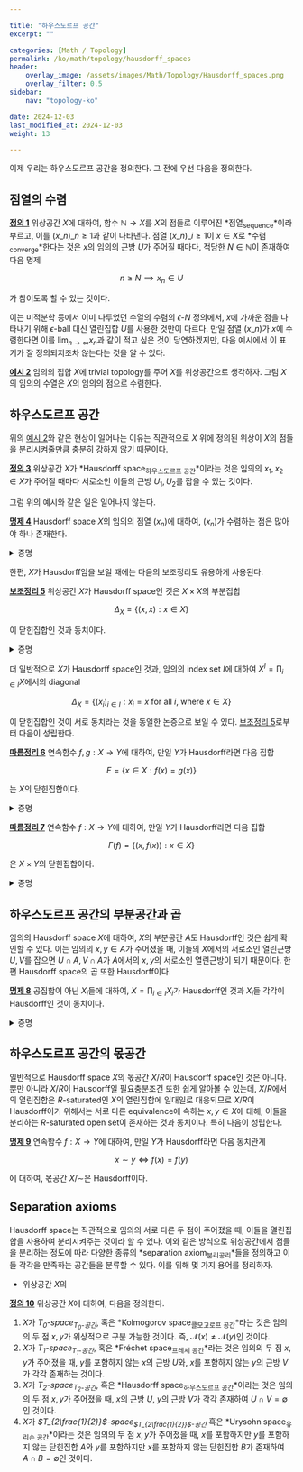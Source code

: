 ```yaml
---

title: "하우스도르프 공간"
excerpt: ""

categories: [Math / Topology]
permalink: /ko/math/topology/hausdorff_spaces
header:
    overlay_image: /assets/images/Math/Topology/Hausdorff_spaces.png
    overlay_filter: 0.5
sidebar: 
    nav: "topology-ko"

date: 2024-12-03
last_modified_at: 2024-12-03
weight: 13

---
```


이제 우리는 하우스도르프 공간을 정의한다. 그 전에 우선 다음을 정의한다.

## 점열의 수렴

<div class="definition" markdown="1">

<ins id="def1">**정의 1**</ins> 위상공간 $X$에 대하여, 함수 $\mathbb{N} \rightarrow X$를 $X$의 점들로 이루어진 *점열<sub>sequence</sub>*이라 부르고, 이를 $(x\_n)\_{n\geq 1}$과 같이 나타낸다. 점열 $(x\_n)\_{i\geq 1}$이 $x\in X$로 *수렴<sub>converge</sub>*한다는 것은 $x$의 임의의 근방 $U$가 주어질 때마다, 적당한 $N\in \mathbb{N}$이 존재하여 다음 명제 

$$n\geq N\implies x_n\in U$$

가 참이도록 할 수 있는 것이다. 

</div>

이는 미적분학 등에서 이미 다루었던 수열의 수렴의 $\epsilon$-$N$ 정의에서, $x$에 가까운 점을 나타내기 위해 $\epsilon$-ball 대신 열린집합 $U$를 사용한 것만이 다르다. 만일 점열 $(x\_n)$가 $x$에 수렴한다면 이를 $\lim_{n \rightarrow\infty}x_n$과 같이 적고 싶은 것이 당연하겠지만, 다음 예시에서 이 표기가 잘 정의되지조차 않는다는 것을 알 수 있다. 

<div class="example" markdown="1">

<ins id="ex2">**예시 2**</ins> 임의의 집합 $X$에 trivial topology를 주어 $X$를 위상공간으로 생각하자. 그럼 $X$의 임의의 수열은 $X$의 임의의 점으로 수렴한다. 

</div>

## 하우스도르프 공간

위의 [예시 2](#ex2)와 같은 현상이 일어나는 이유는 직관적으로 $X$ 위에 정의된 위상이 $X$의 점들을 분리시켜줄만큼 충분히 강하지 않기 때문이다. 

<div class="definition" markdown="1">

<ins id="def3">**정의 3**</ins> 위상공간 $X$가 *Hausdorff space<sub>하우스도르프 공간</sub>*이라는 것은 임의의 $x_1,x_2\in X$가 주어질 때마다 서로소인 이들의 근방 $U_1,U_2$를 잡을 수 있는 것이다. 

</div>

그럼 위의 예시와 같은 일은 일어나지 않는다.

<div class="proposition" markdown="1">

<ins id="prop4">**명제 4**</ins> Hausdorff space $X$의 임의의 점열 $(x_n)$에 대하여, $(x_n)$가 수렴하는 점은 많아야 하나 존재한다.

</div>
<details class="proof" markdown="1">
<summary>증명</summary>

결론에 반하여 $(x_n)$이 두 점 $x,y$로 수렴한다 하자. 그럼 $x$와 $y$의 서로소인 근방 $U,V$를 각각 잡을 수 있다. 이제 $(x_n)$이 $x$와 $y$로 각각 수렴한다는 가정으로부터, 적당한 $M,N$이 존재하여

$$m\geq M \implies x_m\in U,\qquad n\geq N\implies x_n\in V$$

이므로 $K=\max(M,N)$이라 하면 $x_K$는 $U$와 $V$에 동시에 속해야 하므로 모순이다.

</details>

한편, $X$가 Hausdorff임을 보일 때에는 다음의 보조정리도 유용하게 사용된다.

<div class="proposition" markdown="1">

<ins id="lem5">**보조정리 5**</ins> 위상공간 $X$가 Hausdorff space인 것은 $X\times X$의 부분집합

$$\Delta_X=\{(x,x):x\in X\}$$

이 닫힌집합인 것과 동치이다.

</div>
<details class="proof" markdown="1">
<summary>증명</summary>

우선 $X$가 Hausdorff라 가정하자. 그럼 임의의 $(x,y)\not\in\Delta_X$에 대하여, $x\neq y$이므로 $x$와 $y$의 서로소인 근방 $U,V$를 잡을 수 있다. 그럼 $U\times V$는 $(x,y)$를 포함하며 $\Delta_X$와 만나지 않는 열린집합이다. 

거꾸로 $\Delta_X$가 $X\times X$의 닫힌집합이라면, $x\neq y$인 임의의 $x,y\in X$에 대하여 $(x,y)\not\in\Delta_X$이고, 따라서 $\Delta_X$와 만나지 않는 $(x,y)$의 열린근방이 존재하며, product topology의 base를 생각하면 여기에 포함되는 $U\times V$ 꼴의 열린집합이 존재한다. 

</details>

더 일반적으로 $X$가 Hausdorff space인 것과, 임의의 index set $I$에 대하여 $X^I=\prod_{i\in I}X$에서의 diagonal

$$\Delta_X=\{(x_i)_{i\in I}:\text{$x_i=x$ for all $i$, where $x\in X$}\}$$

이 닫힌집합인 것이 서로 동치라는 것을 동일한 논증으로 보일 수 있다. [보조정리 5](#lem5)로부터 다음이 성립한다.

<div class="proposition" markdown="1">

<ins id="cor6">**따름정리 6**</ins> 연속함수 $f,g:X \rightarrow Y$에 대하여, 만일 $Y$가 Hausdorff라면 다음 집합

$$E=\{x\in X: f(x)=g(x)\}$$

는 $X$의 닫힌집합이다.

</div>
<details class="proof" markdown="1">
<summary>증명</summary>

$X$에서 $Y\times Y$로의 연속함수 $x\mapsto (f(x), g(x))$를 생각하면 주어진 집합은 $Y\times Y$의 닫힌집합 $\Delta_Y$의 이 연속함수에 대한 preimage이다. 

</details>

<div class="proposition" markdown="1">

<ins id="cor7">**따름정리 7**</ins> 연속함수 $f:X \rightarrow Y$에 대하여, 만일 $Y$가 Hausdorff라면 다음 집합

$$\Gamma(f)=\{(x,f(x)): x\in X\}$$

은 $X\times Y$의 닫힌집합이다.

</div>
<details class="proof" markdown="1">
<summary>증명</summary>

$X\times Y$에서 $Y$로의 두 연속함수

$$(x,y)\mapsto f(x),\quad (x,y)\mapsto y$$

를 생각한 후 [따름정리 6](#cor6)을 적용하면 된다. 

</details>

## 하우스도르프 공간의 부분공간과 곱

임의의 Hausdorff space $X$에 대하여, $X$의 부분공간 $A$도 Hausdorff인 것은 쉽게 확인할 수 있다. 이는 임의의 $x,y\in A$가 주어졌을 때, 이들의 $X$에서의 서로소인 열린근방 $U,V$를 잡으면 $U\cap A, V\cap A$가 $A$에서의 $x,y$의 서로소인 열린근방이 되기 때문이다. 한편 Hausdorff space의 곱 또한 Hausdorff이다.

<div class="proposition" markdown="1">

<ins id="prop8">**명제 8**</ins> 공집합이 아닌 $X_i$들에 대하여, $X=\prod_{i\in I}X_i$가 Hausdorff인 것과 $X_i$들 각각이 Hausdorff인 것이 동치이다. 

</div>
<details class="proof" markdown="1">
<summary>증명</summary>

우선 $X_i$들이 Hausdorff이고 $x,y\in X$가 주어졌다 하면 $x_i\neq y_i$이도록 하는 $i$가 존재하고, 이러한 $X_i$ 안에서 $x_i$와 $y_i$를 분리하는 열린근방 $U,V$를 잡자. 그럼 $i$번째 성분만 각각 $U,V$이고 나머지 $j$번째 성분들은 $X_j$들인 $X=\prod X_i$의 base를 생각하면 이들이 $x,y$를 분리한다. 

거꾸로 $X$가 Hausdorff라면, 임의로 택한 $X_j$의 원소들 $x_j$에 대하여, 

$$\prod_{j\in I} A_j,\qquad A_j=\begin{cases}A_i&i=j\\\{x_j\}&\text{otherwise}\end{cases}$$

으로 정의된 $\prod A_j$는 $X_i$와 위상동형인 $X$의 부분집합이다. 

</details>

## 하우스도르프 공간의 몫공간

일반적으로 Hausdorff space $X$의 몫공간 $X/R$이 Hausdorff space인 것은 아니다. 뿐만 아니라 $X/R$이 Hausdorff일 필요충분조건 또한 쉽게 알아볼 수 있는데, $X/R$에서의 열린집합은 $R$-saturated인 $X$의 열린집합에 일대일로 대응되므로 $X/R$이 Hausdorff이기 위해서는 서로 다른 equivalence에 속하는 $x,y\in X$에 대해, 이들을 분리하는 $R$-saturated open set이 존재하는 것과 동치이다. 특히 다음이 성립한다.

<div class="proposition" markdown="1">

<ins id="prop9">**명제 9**</ins> 연속함수 $f:X \rightarrow Y$에 대하여, 만일 $Y$가 Hausdorff라면 다음 동치관계

$$x\sim y\iff f(x)=f(y)$$

에 대하여, 몫공간 $X/{\sim}$은 Hausdorff이다.

</div>

## Separation axioms

Hausdorff space는 직관적으로 임의의 서로 다른 두 점이 주어졌을 때, 이들을 열린집합을 사용하여 분리시켜주는 것이라 할 수 있다. 이와 같은 방식으로 위상공간에서 점들을 분리하는 정도에 따라 다양한 종류의 *separation axiom<sub>분리공리</sub>*들을 정의하고 이들 각각을 만족하는 공간들을 분류할 수 있다. 이를 위해 몇 가지 용어를 정리하자.

- 위상공간 $X$의 

<div class="definition" markdown="1">

<ins id="def10">**정의 10**</ins> 위상공간 $X$에 대하여, 다음을 정의한다. 

1. $X$가 *$T_0$-space<sub>$T_0$-공간</sub>*, 혹은 *Kolmogorov space<sub>콜모고로프 공간</sub>*라는 것은 임의의 두 점 $x,y$가 위상적으로 구분 가능한 것이다. 즉, $\mathcal{N}(x)\neq \mathcal{N}(y)$인 것이다. 
2. $X$가 *$T_1$-space<sub>$T_1$-공간</sub>*, 혹은 *Fréchet space<sub>프레셰 공간</sub>*라는 것은 임의의 두 점 $x,y$가 주어졌을 때, $y$를 포함하지 않는 $x$의 근방 $U$와, $x$를 포함하지 않는 $y$의 근방 $V$가 각각 존재하는 것이다. 
3. $X$가 *$T_2$-space<sub>$T_2$-공간</sub>*, 혹은 *Hausdorff space<sub>하우스도르프 공간</sub>*이라는 것은 임의의 두 점 $x,y$가 주어졌을 때, $x$의 근방 $U$, $y$의 근방 $V$가 각각 존재하여 $U\cap V=\emptyset$인 것이다.
4. $X$가 *$T_{2\frac{1}{2}}$-space<sub>$T_{2\frac{1}{2}}$-공간</sub>* 혹은 *Urysohn space<sub>유리손 공간</sub>*이라는 것은 임의의 두 점 $x,y$가 주어졌을 때, $x$를 포함하지만 $y$를 포함하지 않는 닫힌집합 $A$와 $y$를 포함하지만 $x$를 포함하지 않는 닫힌집합 $B$가 존재하여 $A\cap B=\emptyset$인 것이다. 


</div>